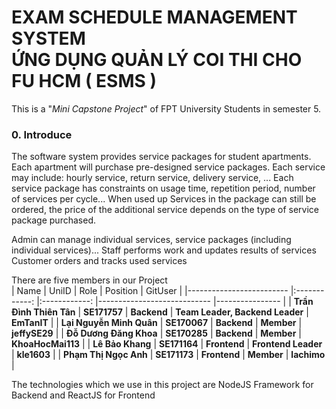 <h1> EXAM SCHEDULE MANAGEMENT SYSTEM <br> ỨNG DỤNG QUẢN LÝ COI THI CHO FU HCM ( ESMS ) </h1>
This is a "<i>Mini Capstone Project</i>" of FPT University Students in semester 5.<br>

<h3>0. Introduce</h3>
The software system provides service packages for student apartments. Each apartment will purchase pre-designed service packages. Each service may include: hourly service, return service, delivery service, ... Each service package has constraints on usage time, repetition period, number of services per cycle... When used up Services in the package can still be ordered, the price of the additional service depends on the type of service package purchased.

Admin can manage individual services, service packages (including individual services)...
Staff performs work and updates results of services
Customer orders and tracks used services


There are five members in our Project <br>
| Name                    	|     UniID    	|     Role     	| Position                   	| GitUser 	|
|-------------------------	|:------------:	|:------------:	|----------------------------	|----------------	|
| **Trần Đình Thiên Tân** 	| **SE171757** 	| **Backend**  	| **Team Leader, Backend Leader** 	| **EmTanIT**    	|
| **Lại Nguyễn Minh Quân**    	| **SE170067** 	| **Backend**  	| **Member**                 	| **jeffySE29**  	|
| **Đỗ Dương Đăng Khoa**  	| **SE170285** 	| **Backend**  	| **Member**                 	| **KhoaHocMai113** 	|
| **Lê Bảo Khang**        	| **SE171164** 	| **Frontend** 	| **Frontend Leader**        	| **kle1603**    	|
| **Phạm Thị Ngọc Anh**   	| **SE171173** 	| **Frontend** 	| **Member**                 	| **lachimo**    	|

The technologies which we use in this project are NodeJS Framework for Backend and ReactJS for Frontend
